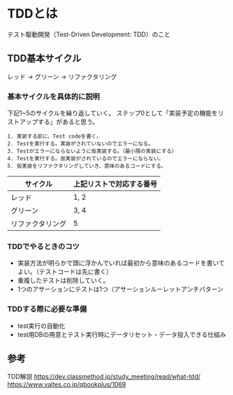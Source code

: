 # TDDとは
テスト駆動開発（Test-Driven Development: TDD）のこと

## TDD基本サイクル
レッド → グリーン → リファクタリング

### 基本サイクルを具体的に説明
下記1~5のサイクルを繰り返していく。
ステップ0として「実装予定の機能をリストアップする」があると思う。
```
1. 実装する前に、Test codeを書く。
2. Testを実行する。実装がされていないのでエラーになる。
3. Testがエラーにならないように仮実装する。（最小限の実装にする）
4. Testを実行する。仮実装がされているのでエラーにならない。
5. 仮実装をリファクタリングしていき、意味のあるコードにする。
```

|サイクル|上記リストで対応する番号|
|---|---|
|レッド|1, 2|
|グリーン|3, 4|
|リファクタリング|5|

### TDDでやるときのコツ
- 実装方法が明らかで頭に浮かんでいれば最初から意味のあるコードを書いてよい。（テストコードは先に書く）
- 重複したテストは削除していく。
- 1つのアサーションにテストは1つ（アサーションルーレットアンチパターン

### TDDする際に必要な準備
- test実行の自動化
- test用DBの用意とテスト実行時にデータリセット・データ投入できる仕組み


## 参考
TDD解説
https://dev.classmethod.jp/study_meeting/read/what-tdd/
https://www.valtes.co.jp/qbookplus/1069